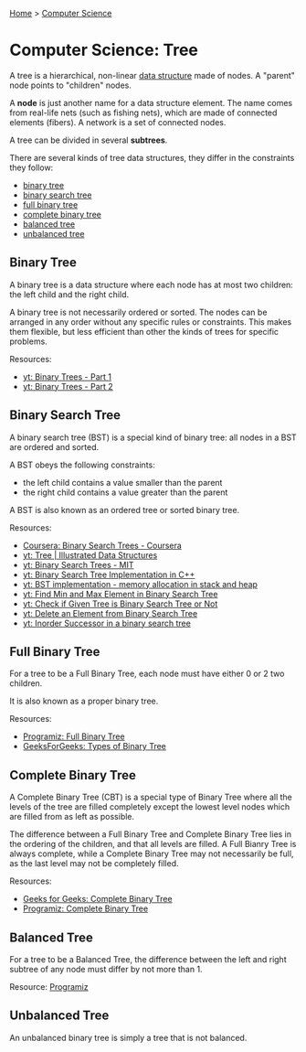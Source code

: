 [Home](../../README.md) > [Computer Science](./README.md)

# Computer Science: Tree

A tree is a hierarchical, non-linear [data structure](./ds.md) made of nodes. A "parent" node points to "children" nodes. 

A **node** is just another name for a data structure element. The name comes from real-life nets (such as fishing nets), which are made of connected elements (fibers). A network is a set of connected nodes.

A tree can be divided in several **subtrees**.

There are several kinds of tree data structures, they differ in the constraints they follow:
- [binary tree](#binary-tree)
- [binary search tree](#binary-search-tree)
- [full binary tree](#full-binary-tree)
- [complete binary tree](#complete-binary-tree)
- [balanced tree](#balanced-tree)
- [unbalanced tree](#unbalanced-tree)


## Binary Tree

A binary tree is a data structure where each node has at most two children: the left child and the right child.

A binary tree is not necessarily ordered or sorted. The nodes can be arranged in any order without any specific rules or constraints. This makes them flexible, but less efficient than other the kinds of trees for specific problems.

Resources:
- [yt: Binary Trees - Part 1](https://www.youtube.com/watch?v=76dhtgZt38A&list=PLUl4u3cNGP63EdVPNLG3ToM6LaEUuStEY&index=9)
- [yt: Binary Trees - Part 2](https://www.youtube.com/watch?v=U1JYwHcFfso&list=PLUl4u3cNGP63EdVPNLG3ToM6LaEUuStEY&index=10)


## Binary Search Tree

A binary search tree (BST) is a special kind of binary tree: all nodes in a BST are ordered and sorted.

A BST obeys the following constraints:
- the left child contains a value smaller than the parent
- the right child contains a value greater than the parent

A BST is also known as an ordered tree or sorted binary tree.

Resources:
- [Coursera: Binary Search Trees - Coursera](https://www.coursera.org/learn/data-structures/lecture/E7cXP/introduction)
- [yt: Tree | Illustrated Data Structures](https://www.youtube.com/watch?v=S2W3SXGPVyU)
- [yt: Binary Search Trees - MIT](https://www.youtube.com/watch?v=76dhtgZt38A)
- [yt: Binary Search Tree Implementation in C++](https://www.youtube.com/watch?v=COZK7NATh4k&list=PL2_aWCzGMAwI3W_JlcBbtYTwiQSsOTa6P&index=29)
- [yt: BST implementation - memory allocation in stack and heap](https://www.youtube.com/watch?v=hWokyBoo0aI&list=PL2_aWCzGMAwI3W_JlcBbtYTwiQSsOTa6P&index=30)
- [yt: Find Min and Max Element in Binary Search Tree](https://www.youtube.com/watch?v=Ut90klNN264&list=PL2_aWCzGMAwI3W_JlcBbtYTwiQSsOTa6P&index=31)
- [yt: Check if Given Tree is Binary Search Tree or Not](https://www.youtube.com/watch?v=yEwSGhSsT0U&list=PL2_aWCzGMAwI3W_JlcBbtYTwiQSsOTa6P&index=36)
- [yt: Delete an Element from Binary Search Tree](https://www.youtube.com/watch?v=gcULXE7ViZw&list=PL2_aWCzGMAwI3W_JlcBbtYTwiQSsOTa6P&index=37)
- [yt: Inorder Successor in a binary search tree](https://www.youtube.com/watch?v=5cPbNCrdotA&list=PL2_aWCzGMAwI3W_JlcBbtYTwiQSsOTa6P&index=38)


## Full Binary Tree

For a tree to be a Full Binary Tree, each node must have either 0 or 2 two children.

It is also known as a proper binary tree.

Resources:
- [Programiz: Full Binary Tree](https://www.programiz.com/dsa/full-binary-tree)
- [GeeksForGeeks: Types of Binary Tree](https://www.geeksforgeeks.org/types-of-binary-tree/)


## Complete Binary Tree

A Complete Binary Tree (CBT) is a special type of Binary Tree where all the levels of the tree are filled completely except the lowest level nodes which are filled from as left as possible.

The difference between a Full Binary Tree and Complete Binary Tree lies in the ordering of the children, and that all levels are filled. A Full Bianry Tree is always complete, while a Complete Binary Tree may not necessarily be full, as the last level may not be completely filled.

Resources:
- [Geeks for Geeks: Complete Binary Tree](https://www.geeksforgeeks.org/complete-binary-tree)
- [Programiz: Complete Binary Tree](https://www.programiz.com/dsa/complete-binary-tree)


## Balanced Tree

For a tree to be a Balanced Tree, the difference between the left and right subtree of any node must differ by not more than 1.

Resource: [Programiz](https://www.programiz.com/dsa/balanced-binary-tree)


## Unbalanced Tree

An unbalanced binary tree is simply a tree that is not balanced.
